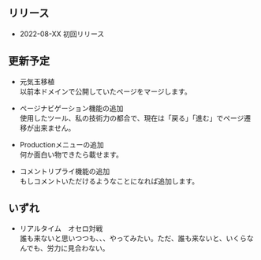 ## リリース
- 2022-08-XX  初回リリース  

## 更新予定
- 元気玉移植  
  以前本ドメインで公開していたページをマージします。  

- ページナビゲーション機能の追加  
  使用したツール、私の技術力の都合で、現在は「戻る」「進む」でページ遷移が出来ません。  

- Productionメニューの追加  
  何か面白い物できたら載せます。  

- コメントリプライ機能の追加  
  もしコメントいただけるようなことになれば追加します。


## いずれ
- リアルタイム　オセロ対戦  
  誰も来ないと思いつつも、、、やってみたい。ただ、誰も来ないと、いくらなんでも、労力に見合わない。  
